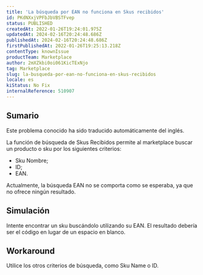 ```yaml
---
title: 'La búsqueda por EAN no funciona en Skus recibidos'
id: PKdNXxjVPFbJbVBSTFvep
status: PUBLISHED
createdAt: 2022-01-26T19:24:01.975Z
updatedAt: 2024-02-16T20:24:48.686Z
publishedAt: 2024-02-16T20:24:48.686Z
firstPublishedAt: 2022-01-26T19:25:13.218Z
contentType: knownIssue
productTeam: Marketplace
author: 2mXZkbi0oi061KicTExNjo
tag: Marketplace
slug: la-busqueda-por-ean-no-funciona-en-skus-recibidos
locale: es
kiStatus: No Fix
internalReference: 510907
---
```


## Sumario

<div class="alert alert-info">
  <p>Este problema conocido ha sido traducido automáticamente del inglés.</p>
</div>


La función de búsqueda de Skus Recibidos permite al marketplace buscar un producto o sku por los siguientes criterios:
- Sku Nombre;
- ID;
- EAN.

Actualmente, la búsqueda EAN no se comporta como se esperaba, ya que no ofrece ningún resultado.


##

## Simulación


Intente encontrar un sku buscándolo utilizando su EAN.
El resultado debería ser el código en lugar de un espacio en blanco.



## Workaround


Utilice los otros criterios de búsqueda, como Sku Name o ID.





